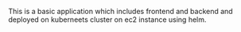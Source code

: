 This is a basic application which includes frontend and backend and deployed on kuberneets cluster on ec2 instance using helm.
